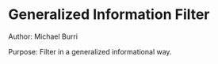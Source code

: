# Generalized Information Filter
Author: Michael Burri

Purpose: Filter in a generalized informational way.
